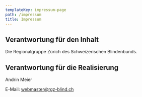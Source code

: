 ```yaml
---
templateKey: impressum-page
path: /impressum
title: Impressum
---
```

## Verantwortung für den Inhalt

Die Regionalgruppe Zürich des Schweizerischen Blindenbunds.

## Verantwortung für die Realisierung

Andrin Meier

E-Mail: webmaster@rgz-blind.ch